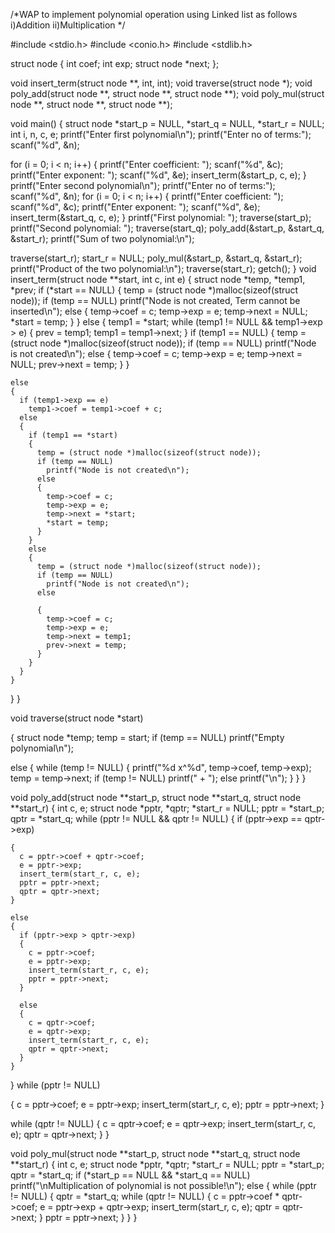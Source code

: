 /*WAP to implement polynomial operation using Linked list as follows
i)Addition
ii)Multiplication */

#include <stdio.h>
#include <conio.h>
#include <stdlib.h>

struct node
{
  int coef;
  int exp;
  struct node *next;
};

void insert_term(struct node **, int, int);
void traverse(struct node *);
void poly_add(struct node **, struct node **, struct node **);
void poly_mul(struct node **, struct node **, struct node **);

void main()
{
  struct node *start_p = NULL, *start_q = NULL, *start_r = NULL;
  int i, n, c, e;
  printf("Enter first polynomial\n");
  printf("Enter no of terms:");
  scanf("%d", &n);

  for (i = 0; i < n; i++)
  {
    printf("Enter coefficient: ");
    scanf("%d", &c);
    printf("Enter exponent: ");
    scanf("%d", &e);
    insert_term(&start_p, c, e);
  }
  printf("Enter second polynomial\n");
  printf("Enter no of terms:");
  scanf("%d", &n);
  for (i = 0; i < n; i++)
  {
    printf("Enter coefficient: ");
    scanf("%d", &c);
    printf("Enter exponent: ");
    scanf("%d", &e);
    insert_term(&start_q, c, e);
  }
  printf("First polynomial: ");
  traverse(start_p);
  printf("Second polynomial: ");
  traverse(start_q);
  poly_add(&start_p, &start_q, &start_r);
  printf("Sum of two polynomial:\n");

  traverse(start_r);
  start_r = NULL;
  poly_mul(&start_p, &start_q, &start_r);
  printf("Product of the two polynomial:\n");
  traverse(start_r);
  getch();
}
void insert_term(struct node **start, int c, int e)
{
  struct node *temp, *temp1, *prev;
  if (*start == NULL)
  {
    temp = (struct node *)malloc(sizeof(struct node));
    if (temp == NULL)
      printf("Node is not created, Term cannot be inserted\n");
    else
    {
      temp->coef = c;
      temp->exp = e;
      temp->next = NULL;
      *start = temp;
    }
  }
  else
  {
    temp1 = *start;
    while (temp1 != NULL && temp1->exp > e)
    {
      prev = temp1;
      temp1 = temp1->next;
    }
    if (temp1 == NULL)
    {
      temp = (struct node *)malloc(sizeof(struct node));
      if (temp == NULL)
        printf("Node is not created\n");
      else
      {
        temp->coef = c;
        temp->exp = e;
        temp->next = NULL;
        prev->next = temp;
      }
    }

    else
    {
      if (temp1->exp == e)
        temp1->coef = temp1->coef + c;
      else
      {
        if (temp1 == *start)
        {
          temp = (struct node *)malloc(sizeof(struct node));
          if (temp == NULL)
            printf("Node is not created\n");
          else
          {
            temp->coef = c;
            temp->exp = e;
            temp->next = *start;
            *start = temp;
          }
        }
        else
        {
          temp = (struct node *)malloc(sizeof(struct node));
          if (temp == NULL)
            printf("Node is not created\n");
          else

          {
            temp->coef = c;
            temp->exp = e;
            temp->next = temp1;
            prev->next = temp;
          }
        }
      }
    }
  }
}

void traverse(struct node *start)

{
  struct node *temp;
  temp = start;
  if (temp == NULL)
    printf("Empty polynomial\n");

  else
  {
    while (temp != NULL)
    {
      printf("%d x^%d", temp->coef, temp->exp);
      temp = temp->next;
      if (temp != NULL)
        printf(" + ");
      else
        printf("\n");
    }
  }
}

void poly_add(struct node **start_p, struct node **start_q, struct node **start_r)
{
  int c, e;
  struct node *pptr, *qptr;
  *start_r = NULL;
  pptr = *start_p;
  qptr = *start_q;
  while (pptr != NULL && qptr != NULL)
  {
    if (pptr->exp == qptr->exp)

    {
      c = pptr->coef + qptr->coef;
      e = pptr->exp;
      insert_term(start_r, c, e);
      pptr = pptr->next;
      qptr = qptr->next;
    }

    else
    {
      if (pptr->exp > qptr->exp)
      {
        c = pptr->coef;
        e = pptr->exp;
        insert_term(start_r, c, e);
        pptr = pptr->next;
      }

      else
      {
        c = qptr->coef;
        e = qptr->exp;
        insert_term(start_r, c, e);
        qptr = qptr->next;
      }
    }
  }
  while (pptr != NULL)

  {
    c = pptr->coef;
    e = pptr->exp;
    insert_term(start_r, c, e);
    pptr = pptr->next;
  }

  while (qptr != NULL)
  {
    c = qptr->coef;
    e = qptr->exp;
    insert_term(start_r, c, e);
    qptr = qptr->next;
  }
}

void poly_mul(struct node **start_p, struct node **start_q, struct node **start_r)
{
  int c, e;
  struct node *pptr, *qptr;
  *start_r = NULL;
  pptr = *start_p;
  qptr = *start_q;
  if (*start_p == NULL && *start_q == NULL)
    printf("\nMultiplication of polynomial is not possible!\n");
  else
  {
    while (pptr != NULL)
    {
      qptr = *start_q;
      while (qptr != NULL)
      {
        c = pptr->coef * qptr->coef;
        e = pptr->exp + qptr->exp;
        insert_term(start_r, c, e);
        qptr = qptr->next;
      }
      pptr = pptr->next;
    }
  }
}
